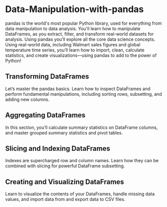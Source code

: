 # Data-Manipulation-with-pandas

pandas is the world's most popular Python library, used for everything from data manipulation to data analysis. You'll learn how to manipulate DataFrames, as you extract, filter, and transform real-world datasets for analysis. Using pandas you’ll explore all the core data science concepts. Using real-world data, including Walmart sales figures and global temperature time series, you’ll learn how to import, clean, calculate statistics, and create visualizations—using pandas to add to the power of Python!

## Transforming DataFrames
Let’s master the pandas basics. Learn how to inspect DataFrames and perform fundamental manipulations, including sorting rows, subsetting, and adding new columns.

## Aggregating DataFrames
In this section, you’ll calculate summary statistics on DataFrame columns, and master grouped summary statistics and pivot tables.

## Slicing and Indexing DataFrames
Indexes are supercharged row and column names. Learn how they can be combined with slicing for powerful DataFrame subsetting.

## Creating and Visualizing DataFrames
Learn to visualize the contents of your DataFrames, handle missing data values, and import data from and export data to CSV files.
